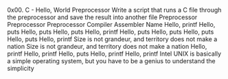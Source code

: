 0x00. C - Hello, World
Preprocessor
Write a script that runs a C file through the preprocessor and save the result into another file
Preprocessor
Preprocessor
Preprocessor
Compiler
Assembler
Name
Hello, printf
Hello, puts
Hello, puts
Hello, puts
Hello, printf
Hello, puts
Hello, puts
Hello, puts
Hello, puts
Hello, printf
Size is not grandeur, and territory does not make a nation
Size is not grandeur, and territory does not make a nation
Hello, printf
Hello, printf
Hello, puts
Hello, printf
Hello, printf
Intel
UNIX is basically a simple operating system, but you have to be a genius to understand the simplicity
